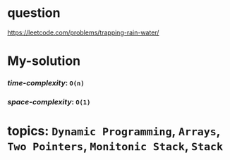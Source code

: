 # question
https://leetcode.com/problems/trapping-rain-water/

# **My-solution**

### _time-complexity_: `O(n)`
### _space-complexity_: `O(1)`


# topics: `Dynamic Programming`, `Arrays`, `Two Pointers`, `Monitonic Stack`, `Stack`
